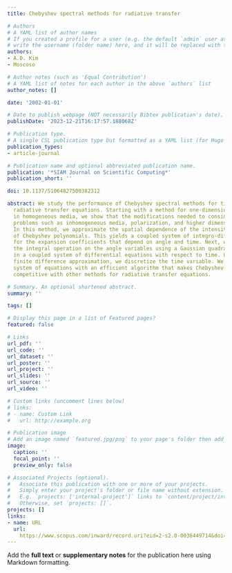 ```yaml
---
title: Chebyshev spectral methods for radiative transfer

# Authors
# A YAML list of author names
# If you created a profile for a user (e.g. the default `admin` user at `content/authors/admin/`), 
# write the username (folder name) here, and it will be replaced with their full name and linked to their profile.
authors:
- A.D. Kim
- Moscoso

# Author notes (such as 'Equal Contribution')
# A YAML list of notes for each author in the above `authors` list
author_notes: []

date: '2002-01-01'

# Date to publish webpage (NOT necessarily Bibtex publication's date).
publishDate: '2023-12-21T16:17:57.188068Z'

# Publication type.
# A single CSL publication type but formatted as a YAML list (for Hugo requirements).
publication_types:
- article-journal

# Publication name and optional abbreviated publication name.
publication: '*SIAM Journal on Scientific Computing*'
publication_short: ''

doi: 10.1137/S1064827500382312

abstract: We study the performance of Chebyshev spectral methods for time-dependent
  radiative transfer equations. Starting with a method for one-dimensional problems
  in homogeneous media, we show that the modifications needed to consider more general
  problems such as inhomogeneous media, polarization, and higher dimensions are straightforward.
  In this method, we approximate the spatial dependence of the intensity by an expansion
  of Chebyshev polynomials. This yields a coupled system of integro-differential equations
  for the expansion coefficients that depend on angle and time. Next, we approximate
  the integral operation on the angle variables using a Gaussian quadrature rule resulting
  in a coupled system of differential equations with respect to time. Using a second-order
  finite difference approximation, we discretize the time variable. We solve the resultant
  system of equations with an efficient algorithm that makes Chebyshev spectral methods
  competitive with other methods for radiative transfer equations.

# Summary. An optional shortened abstract.
summary: ''

tags: []

# Display this page in a list of Featured pages?
featured: false

# Links
url_pdf: ''
url_code: ''
url_dataset: ''
url_poster: ''
url_project: ''
url_slides: ''
url_source: ''
url_video: ''

# Custom links (uncomment lines below)
# links:
# - name: Custom Link
#   url: http://example.org

# Publication image
# Add an image named `featured.jpg/png` to your page's folder then add a caption below.
image:
  caption: ''
  focal_point: ''
  preview_only: false

# Associated Projects (optional).
#   Associate this publication with one or more of your projects.
#   Simply enter your project's folder or file name without extension.
#   E.g. `projects: ['internal-project']` links to `content/project/internal-project/index.md`.
#   Otherwise, set `projects: []`.
projects: []
links:
- name: URL
  url: 
    https://www.scopus.com/inward/record.uri?eid=2-s2.0-0036449714&doi=10.1137%2fS1064827500382312&partnerID=40&md5=bdbe33ac13c1ee121d4b1adf161d904a
---
```


Add the **full text** or **supplementary notes** for the publication here using Markdown formatting.
